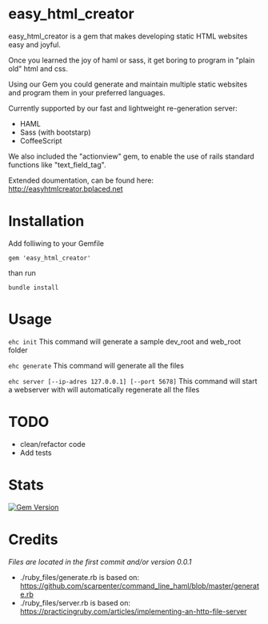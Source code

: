 easy_html_creator
=================
easy_html_creator is a gem that makes developing static HTML websites easy and joyful.

Once you learned the joy of haml or sass, it get boring to program in "plain old" html and css.

Using our Gem you could generate and maintain multiple static websites and program them in your preferred languages.

Currently supported by our fast and lightweight re-generation server:
 * HAML
 * Sass (with bootstarp)
 * CoffeeScript

We also included the "actionview" gem, to enable the use of rails standard functions like "text_field_tag".

Extended doumentation, can be found here: http://easyhtmlcreator.bplaced.net

Installation
=======
Add folliwing to your Gemfile

 `gem 'easy_html_creator'`

than run

 `bundle install`

Usage
=======

 `ehc init`
 This command will generate a sample dev_root and web_root folder

 `ehc generate`
 This command will generate all the files

 `ehc server [--ip-adres 127.0.0.1] [--port 5678]`
 This command will start a webserver with will automatically regenerate all the files


TODO
========
- clean/refactor code
- Add tests

Stats
========

[![Gem Version](https://badge.fury.io/rb/easy_html_creator.png)](http://badge.fury.io/rb/easy_html_creator)

Credits
=======
*Files are located in the first commit and/or version 0.0.1*
- ./ruby_files/generate.rb is based on: https://github.com/scarpenter/command_line_haml/blob/master/generate.rb
- ./ruby_files/server.rb is based on: https://practicingruby.com/articles/implementing-an-http-file-server
